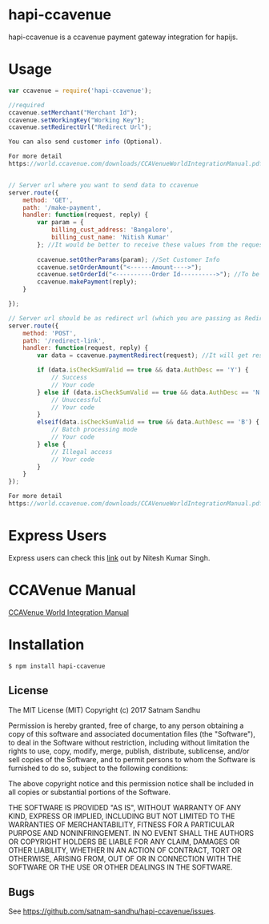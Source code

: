 # hapi-ccavenue
hapi-ccavenue is a ccavenue payment gateway integration for hapijs.

# Usage

```javascript
var ccavenue = require('hapi-ccavenue');

//required
ccavenue.setMerchant("Merchant Id");
ccavenue.setWorkingKey("Working Key");
ccavenue.setRedirectUrl("Redirect Url");

You can also send customer info (Optional).

For more detail 
https://world.ccavenue.com/downloads/CCAVenueWorldIntegrationManual.pdf


// Server url where you want to send data to ccavenue
server.route({
    method: 'GET',
    path: '/make-payment',
    handler: function(request, reply) {
        var param = {
            billing_cust_address: 'Bangalore',
            billing_cust_name: 'Nitish Kumar'
        }; //It would be better to receive these values from the request
        
        ccavenue.setOtherParams(param); //Set Customer Info
        ccavenue.setOrderAmount("<------Amount---->");
        ccavenue.setOrderId("<----------Order Id---------->"); //To be generated
        ccavenue.makePayment(reply);
    }

});

// Server url should be as redirect url (which you are passing as Redirect Url).
server.route({
    method: 'POST',
    path: '/redirect-link',
    handler: function(request, reply) {
        var data = ccavenue.paymentRedirect(request); //It will get response from ccavenue payment.

        if (data.isCheckSumValid == true && data.AuthDesc == 'Y') {
            // Success
            // Your code
        } else if (data.isCheckSumValid == true && data.AuthDesc == 'N') {
            // Unuccessful
            // Your code
        }
        elseif(data.isCheckSumValid == true && data.AuthDesc == 'B') {
            // Batch processing mode
            // Your code
        } else {
            // Illegal access
            // Your code
        }
    }
});

For more detail 
https://world.ccavenue.com/downloads/CCAVenueWorldIntegrationManual.pdf

```
# Express Users
Express users can check this [link]() out by Nitesh Kumar Singh.

# CCAVenue Manual

  [CCAVenue World Integration Manual](https://world.ccavenue.com/downloads/CCAVenueWorldIntegrationManual.pdf)
    
# Installation

    $ npm install hapi-ccavenue
    
    
    
## License

The MIT License (MIT)
Copyright (c) 2017 Satnam Sandhu

Permission is hereby granted, free of charge, to any person obtaining a copy of
this software and associated documentation files (the "Software"), to deal in
the Software without restriction, including without limitation the rights to
use, copy, modify, merge, publish, distribute, sublicense, and/or sell copies of
the Software, and to permit persons to whom the Software is furnished to do so,
subject to the following conditions:

The above copyright notice and this permission notice shall be included in all
copies or substantial portions of the Software.

THE SOFTWARE IS PROVIDED "AS IS", WITHOUT WARRANTY OF ANY KIND, EXPRESS OR
IMPLIED, INCLUDING BUT NOT LIMITED TO THE WARRANTIES OF MERCHANTABILITY,
FITNESS FOR A PARTICULAR PURPOSE AND NONINFRINGEMENT. IN NO EVENT SHALL THE
AUTHORS OR COPYRIGHT HOLDERS BE LIABLE FOR ANY CLAIM, DAMAGES OR OTHER
LIABILITY, WHETHER IN AN ACTION OF CONTRACT, TORT OR OTHERWISE, ARISING FROM,
OUT OF OR IN CONNECTION WITH THE SOFTWARE OR THE USE OR OTHER DEALINGS IN THE
SOFTWARE.

## Bugs

See <https://github.com/satnam-sandhu/hapi-ccavenue/issues>.
    
